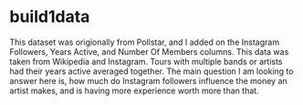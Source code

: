 # build1data
This dataset was origionally from Pollstar, and I added on the Instagram Followers, Years Active, and Number Of Members columns. This data was taken from Wikipedia and Instagram. Tours with multiple bands or artists had their years active averaged together.
The main question I am looking to answer here is, how much do Instagram followers influence the money an artist makes, and is having more experience worth more than that. 
